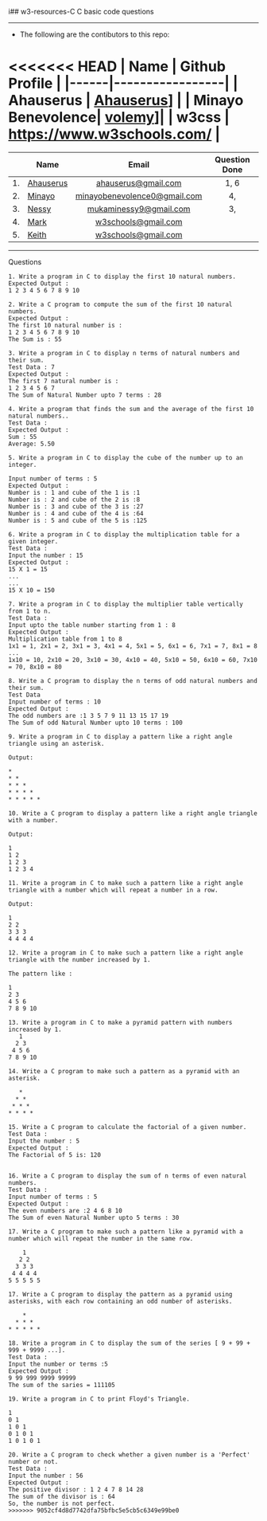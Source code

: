 i## w3-resources-C
C basic code questions
___
- The following are the contibutors to this repo:

<<<<<<< HEAD
| Name | Github Profile |
|------|-----------------|
| Ahauserus | [Ahauserus](https://github.com/Ahauserus)] |
| Minayo Benevolence| [volemy](https://github.com/volemy)]|
| w3css | https://www.w3schools.com/ |
=======
|| Name | Email | Question Done|
|-|----------------------|:-----------------:|:--------:|
|1.| [Ahauserus](https://github.com/Ahauserus)| ahauserus@gmail.com|1, 6 |
|2.| [Minayo](https://github.com/volemy)| minayobenevolence0@gmail.com|4, |
|3.| [Nessy](https://github.com/nessy254)| mukaminessy9@gmail.com|3, |
|4.| [Mark](https://www.w3schools.com/)| w3schools@gmail.com| |
|5.| [Keith](https://www.w3schools.com/)| w3schools@gmail.com| |
___

Questions
```
1. Write a program in C to display the first 10 natural numbers.
Expected Output :
1 2 3 4 5 6 7 8 9 10

2. Write a C program to compute the sum of the first 10 natural numbers.
Expected Output :
The first 10 natural number is :
1 2 3 4 5 6 7 8 9 10
The Sum is : 55

3. Write a program in C to display n terms of natural numbers and their sum.
Test Data : 7
Expected Output :
The first 7 natural number is :
1 2 3 4 5 6 7
The Sum of Natural Number upto 7 terms : 28

4. Write a program that finds the sum and the average of the first 10 natural numbers..
Test Data :
Expected Output :
Sum : 55
Average: 5.50

5. Write a program in C to display the cube of the number up to an integer.

Input number of terms : 5
Expected Output :
Number is : 1 and cube of the 1 is :1
Number is : 2 and cube of the 2 is :8
Number is : 3 and cube of the 3 is :27
Number is : 4 and cube of the 4 is :64
Number is : 5 and cube of the 5 is :125

6. Write a program in C to display the multiplication table for a given integer.
Test Data :
Input the number : 15
Expected Output :
15 X 1 = 15
...
...
15 X 10 = 150

7. Write a program in C to display the multiplier table vertically from 1 to n.
Test Data :
Input upto the table number starting from 1 : 8
Expected Output :
Multiplication table from 1 to 8
1x1 = 1, 2x1 = 2, 3x1 = 3, 4x1 = 4, 5x1 = 5, 6x1 = 6, 7x1 = 7, 8x1 = 8
...
1x10 = 10, 2x10 = 20, 3x10 = 30, 4x10 = 40, 5x10 = 50, 6x10 = 60, 7x10 = 70, 8x10 = 80

8. Write a C program to display the n terms of odd natural numbers and their sum.
Test Data
Input number of terms : 10
Expected Output :
The odd numbers are :1 3 5 7 9 11 13 15 17 19
The Sum of odd Natural Number upto 10 terms : 100

9. Write a program in C to display a pattern like a right angle triangle using an asterisk.

Output:

*
* *
* * *
* * * *
* * * * *

10. Write a C program to display a pattern like a right angle triangle with a number.

Output:

1
1 2
1 2 3
1 2 3 4

11. Write a program in C to make such a pattern like a right angle triangle with a number which will repeat a number in a row.

Output:

1
2 2
3 3 3
4 4 4 4

12. Write a program in C to make such a pattern like a right angle triangle with the number increased by 1.

The pattern like :

1
2 3
4 5 6
7 8 9 10

13. Write a program in C to make a pyramid pattern with numbers increased by 1.
   1
  2 3
 4 5 6
7 8 9 10

14. Write a C program to make such a pattern as a pyramid with an asterisk.

   *
  * *
 * * *
* * * *

15. Write a C program to calculate the factorial of a given number.
Test Data :
Input the number : 5
Expected Output :
The Factorial of 5 is: 120


16. Write a C program to display the sum of n terms of even natural numbers.
Test Data :
Input number of terms : 5
Expected Output :
The even numbers are :2 4 6 8 10
The Sum of even Natural Number upto 5 terms : 30

17. Write a C program to make such a pattern like a pyramid with a number which will repeat the number in the same row.

    1
   2 2
  3 3 3
 4 4 4 4
5 5 5 5 5

17. Write a C program to display the pattern as a pyramid using asterisks, with each row containing an odd number of asterisks.

    *
  * * *
* * * * *

18. Write a program in C to display the sum of the series [ 9 + 99 + 999 + 9999 ...].
Test Data :
Input the number or terms :5
Expected Output :
9 99 999 9999 99999
The sum of the saries = 111105

19. Write a program in C to print Floyd's Triangle.

1
0 1
1 0 1
0 1 0 1
1 0 1 0 1

20. Write a C program to check whether a given number is a 'Perfect' number or not.
Test Data :
Input the number : 56
Expected Output :
The positive divisor : 1 2 4 7 8 14 28
The sum of the divisor is : 64
So, the number is not perfect.
>>>>>>> 9052cf4d8d7742dfa75bfbc5e5cb5c6349e99be0

